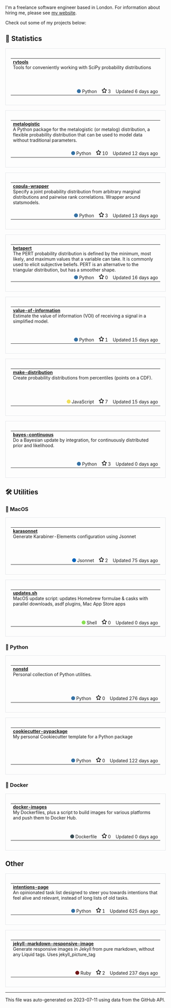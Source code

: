 I'm a freelance software engineer based in London. For information about hiring me, please see [my website](https://tadamcz.com/hire-me/).

Check out some of my projects below:
<h2>🎲 Statistics</h2>
<div style="border: 1px solid #e1e4e8; padding: 16px; margin: 16px 0;">
<table style="width: 100%;">
<tr>
<td>
<strong>
<a href='https://github.com/tadamcz/rvtools'>rvtools</a>
</strong>
<p style="margin: 0; font-size: 14px;">Tools for conveniently working with SciPy probability distributions&nbsp; &nbsp; &nbsp; &nbsp; &nbsp; &nbsp; &nbsp; &nbsp; &nbsp; &nbsp; &nbsp; &nbsp; &nbsp; &nbsp; &nbsp; &nbsp; &nbsp; &nbsp; &nbsp; &nbsp; &nbsp; &nbsp; &nbsp; &nbsp; &nbsp; &nbsp; &nbsp; &nbsp; &nbsp; &nbsp; &nbsp; &nbsp; &nbsp; &nbsp; &nbsp; &nbsp; &nbsp; &nbsp; &nbsp; &nbsp; &nbsp; &nbsp; &nbsp; &nbsp; &nbsp; &nbsp; &nbsp; &nbsp; &nbsp; &nbsp; &nbsp; &nbsp; &nbsp; &nbsp; &nbsp; &nbsp; &nbsp; &nbsp; &nbsp; &nbsp; &nbsp; &nbsp; &nbsp; &nbsp; &nbsp; &nbsp; &nbsp; &nbsp; &nbsp; &nbsp; &nbsp; &nbsp; &nbsp; &nbsp; &nbsp; &nbsp; &nbsp; &nbsp; &nbsp; &nbsp; &nbsp; &nbsp; &nbsp; &nbsp; &nbsp; &nbsp; &nbsp; &nbsp; &nbsp; &nbsp; &nbsp; &nbsp; &nbsp; &nbsp; &nbsp; &nbsp; &nbsp; &nbsp; &nbsp; &nbsp; &nbsp; &nbsp; &nbsp; &nbsp; &nbsp; &nbsp; &nbsp; &nbsp; &nbsp; &nbsp; &nbsp; &nbsp; &nbsp; &nbsp; &nbsp; &nbsp; &nbsp; &nbsp; &nbsp; &nbsp; &nbsp; &nbsp; &nbsp; &nbsp; &nbsp; &nbsp; &nbsp; &nbsp; &nbsp; &nbsp; &nbsp; &nbsp; &nbsp; </p>
</td>
</tr>
<tr>
<td style="text-align: right;">
<img src="img/python.png" alt="" width="12" height="12">
Python &nbsp;&nbsp;
<img src="img/star.png" alt="" width="16" height="16"> 3 &nbsp;&nbsp;
Updated 6 days ago
</td>
</tr>
</table>
</div>

<div style="border: 1px solid #e1e4e8; padding: 16px; margin: 16px 0;">
<table style="width: 100%;">
<tr>
<td>
<strong>
<a href='https://github.com/tadamcz/metalogistic'>metalogistic</a>
</strong>
<p style="margin: 0; font-size: 14px;">A Python package for the metalogistic (or metalog) distribution, a flexible probability distribution that can be used to model data without traditional parameters.&nbsp; &nbsp; &nbsp; &nbsp; &nbsp; &nbsp; &nbsp; &nbsp; &nbsp; &nbsp; &nbsp; &nbsp; &nbsp; &nbsp; &nbsp; &nbsp; &nbsp; &nbsp; &nbsp; &nbsp; &nbsp; &nbsp; &nbsp; &nbsp; &nbsp; &nbsp; &nbsp; &nbsp; &nbsp; &nbsp; &nbsp; &nbsp; &nbsp; &nbsp; &nbsp; &nbsp; &nbsp; </p>
</td>
</tr>
<tr>
<td style="text-align: right;">
<img src="img/python.png" alt="" width="12" height="12">
Python &nbsp;&nbsp;
<img src="img/star.png" alt="" width="16" height="16"> 10 &nbsp;&nbsp;
Updated 12 days ago
</td>
</tr>
</table>
</div>

<div style="border: 1px solid #e1e4e8; padding: 16px; margin: 16px 0;">
<table style="width: 100%;">
<tr>
<td>
<strong>
<a href='https://github.com/tadamcz/copula-wrapper'>copula-wrapper</a>
</strong>
<p style="margin: 0; font-size: 14px;">Specify a joint probability distribution from arbitrary marginal distributions and pairwise rank correlations. Wrapper around statsmodels.&nbsp; &nbsp; &nbsp; &nbsp; &nbsp; &nbsp; &nbsp; &nbsp; &nbsp; &nbsp; &nbsp; &nbsp; &nbsp; &nbsp; &nbsp; &nbsp; &nbsp; &nbsp; &nbsp; &nbsp; &nbsp; &nbsp; &nbsp; &nbsp; &nbsp; &nbsp; &nbsp; &nbsp; &nbsp; &nbsp; &nbsp; &nbsp; &nbsp; &nbsp; &nbsp; &nbsp; &nbsp; &nbsp; &nbsp; &nbsp; &nbsp; &nbsp; &nbsp; &nbsp; &nbsp; &nbsp; &nbsp; &nbsp; &nbsp; &nbsp; &nbsp; &nbsp; &nbsp; &nbsp; &nbsp; &nbsp; &nbsp; &nbsp; &nbsp; &nbsp; &nbsp; &nbsp; </p>
</td>
</tr>
<tr>
<td style="text-align: right;">
<img src="img/python.png" alt="" width="12" height="12">
Python &nbsp;&nbsp;
<img src="img/star.png" alt="" width="16" height="16"> 3 &nbsp;&nbsp;
Updated 13 days ago
</td>
</tr>
</table>
</div>

<div style="border: 1px solid #e1e4e8; padding: 16px; margin: 16px 0;">
<table style="width: 100%;">
<tr>
<td>
<strong>
<a href='https://github.com/tadamcz/betapert'>betapert</a>
</strong>
<p style="margin: 0; font-size: 14px;">The PERT probability distribution is defined by the minimum, most likely, and maximum values that a variable can take.  It is commonly used to elicit subjective beliefs.  PERT is an alternative to the triangular distribution, but has a smoother shape. </p>
</td>
</tr>
<tr>
<td style="text-align: right;">
<img src="img/python.png" alt="" width="12" height="12">
Python &nbsp;&nbsp;
<img src="img/star.png" alt="" width="16" height="16"> 0 &nbsp;&nbsp;
Updated 16 days ago
</td>
</tr>
</table>
</div>

<div style="border: 1px solid #e1e4e8; padding: 16px; margin: 16px 0;">
<table style="width: 100%;">
<tr>
<td>
<strong>
<a href='https://github.com/tadamcz/value-of-information'>value-of-information</a>
</strong>
<p style="margin: 0; font-size: 14px;">Estimate the value of information (VOI) of receiving a signal in a simplified model.&nbsp; &nbsp; &nbsp; &nbsp; &nbsp; &nbsp; &nbsp; &nbsp; &nbsp; &nbsp; &nbsp; &nbsp; &nbsp; &nbsp; &nbsp; &nbsp; &nbsp; &nbsp; &nbsp; &nbsp; &nbsp; &nbsp; &nbsp; &nbsp; &nbsp; &nbsp; &nbsp; &nbsp; &nbsp; &nbsp; &nbsp; &nbsp; &nbsp; &nbsp; &nbsp; &nbsp; &nbsp; &nbsp; &nbsp; &nbsp; &nbsp; &nbsp; &nbsp; &nbsp; &nbsp; &nbsp; &nbsp; &nbsp; &nbsp; &nbsp; &nbsp; &nbsp; &nbsp; &nbsp; &nbsp; &nbsp; &nbsp; &nbsp; &nbsp; &nbsp; &nbsp; &nbsp; &nbsp; &nbsp; &nbsp; &nbsp; &nbsp; &nbsp; &nbsp; &nbsp; &nbsp; &nbsp; &nbsp; &nbsp; &nbsp; &nbsp; &nbsp; &nbsp; &nbsp; &nbsp; &nbsp; &nbsp; &nbsp; &nbsp; &nbsp; &nbsp; &nbsp; &nbsp; &nbsp; &nbsp; &nbsp; &nbsp; &nbsp; &nbsp; &nbsp; &nbsp; &nbsp; &nbsp; &nbsp; &nbsp; &nbsp; &nbsp; &nbsp; &nbsp; &nbsp; &nbsp; &nbsp; &nbsp; &nbsp; &nbsp; &nbsp; &nbsp; &nbsp; &nbsp; &nbsp; &nbsp; </p>
</td>
</tr>
<tr>
<td style="text-align: right;">
<img src="img/python.png" alt="" width="12" height="12">
Python &nbsp;&nbsp;
<img src="img/star.png" alt="" width="16" height="16"> 1 &nbsp;&nbsp;
Updated 15 days ago
</td>
</tr>
</table>
</div>

<div style="border: 1px solid #e1e4e8; padding: 16px; margin: 16px 0;">
<table style="width: 100%;">
<tr>
<td>
<strong>
<a href='https://github.com/tadamcz/make-distribution'>make-distribution</a>
</strong>
<p style="margin: 0; font-size: 14px;">Create probability distributions from percentiles (points on a CDF).&nbsp; &nbsp; &nbsp; &nbsp; &nbsp; &nbsp; &nbsp; &nbsp; &nbsp; &nbsp; &nbsp; &nbsp; &nbsp; &nbsp; &nbsp; &nbsp; &nbsp; &nbsp; &nbsp; &nbsp; &nbsp; &nbsp; &nbsp; &nbsp; &nbsp; &nbsp; &nbsp; &nbsp; &nbsp; &nbsp; &nbsp; &nbsp; &nbsp; &nbsp; &nbsp; &nbsp; &nbsp; &nbsp; &nbsp; &nbsp; &nbsp; &nbsp; &nbsp; &nbsp; &nbsp; &nbsp; &nbsp; &nbsp; &nbsp; &nbsp; &nbsp; &nbsp; &nbsp; &nbsp; &nbsp; &nbsp; &nbsp; &nbsp; &nbsp; &nbsp; &nbsp; &nbsp; &nbsp; &nbsp; &nbsp; &nbsp; &nbsp; &nbsp; &nbsp; &nbsp; &nbsp; &nbsp; &nbsp; &nbsp; &nbsp; &nbsp; &nbsp; &nbsp; &nbsp; &nbsp; &nbsp; &nbsp; &nbsp; &nbsp; &nbsp; &nbsp; &nbsp; &nbsp; &nbsp; &nbsp; &nbsp; &nbsp; &nbsp; &nbsp; &nbsp; &nbsp; &nbsp; &nbsp; &nbsp; &nbsp; &nbsp; &nbsp; &nbsp; &nbsp; &nbsp; &nbsp; &nbsp; &nbsp; &nbsp; &nbsp; &nbsp; &nbsp; &nbsp; &nbsp; &nbsp; &nbsp; &nbsp; &nbsp; &nbsp; &nbsp; &nbsp; &nbsp; &nbsp; &nbsp; &nbsp; &nbsp; &nbsp; &nbsp; &nbsp; &nbsp; &nbsp; &nbsp; </p>
</td>
</tr>
<tr>
<td style="text-align: right;">
<img src="img/javascript.png" alt="" width="12" height="12">
JavaScript &nbsp;&nbsp;
<img src="img/star.png" alt="" width="16" height="16"> 7 &nbsp;&nbsp;
Updated 15 days ago
</td>
</tr>
</table>
</div>

<div style="border: 1px solid #e1e4e8; padding: 16px; margin: 16px 0;">
<table style="width: 100%;">
<tr>
<td>
<strong>
<a href='https://github.com/tadamcz/bayes-continuous'>bayes-continuous</a>
</strong>
<p style="margin: 0; font-size: 14px;">Do a Bayesian update by integration, for continuously distributed prior and likelihood.&nbsp; &nbsp; &nbsp; &nbsp; &nbsp; &nbsp; &nbsp; &nbsp; &nbsp; &nbsp; &nbsp; &nbsp; &nbsp; &nbsp; &nbsp; &nbsp; &nbsp; &nbsp; &nbsp; &nbsp; &nbsp; &nbsp; &nbsp; &nbsp; &nbsp; &nbsp; &nbsp; &nbsp; &nbsp; &nbsp; &nbsp; &nbsp; &nbsp; &nbsp; &nbsp; &nbsp; &nbsp; &nbsp; &nbsp; &nbsp; &nbsp; &nbsp; &nbsp; &nbsp; &nbsp; &nbsp; &nbsp; &nbsp; &nbsp; &nbsp; &nbsp; &nbsp; &nbsp; &nbsp; &nbsp; &nbsp; &nbsp; &nbsp; &nbsp; &nbsp; &nbsp; &nbsp; &nbsp; &nbsp; &nbsp; &nbsp; &nbsp; &nbsp; &nbsp; &nbsp; &nbsp; &nbsp; &nbsp; &nbsp; &nbsp; &nbsp; &nbsp; &nbsp; &nbsp; &nbsp; &nbsp; &nbsp; &nbsp; &nbsp; &nbsp; &nbsp; &nbsp; &nbsp; &nbsp; &nbsp; &nbsp; &nbsp; &nbsp; &nbsp; &nbsp; &nbsp; &nbsp; &nbsp; &nbsp; &nbsp; &nbsp; &nbsp; &nbsp; &nbsp; &nbsp; &nbsp; &nbsp; &nbsp; &nbsp; &nbsp; &nbsp; &nbsp; &nbsp; </p>
</td>
</tr>
<tr>
<td style="text-align: right;">
<img src="img/python.png" alt="" width="12" height="12">
Python &nbsp;&nbsp;
<img src="img/star.png" alt="" width="16" height="16"> 3 &nbsp;&nbsp;
Updated 0 days ago
</td>
</tr>
</table>
</div>
<h2>🛠️ Utilities</h2><h3>🍎 MacOS</h3>
<div style="border: 1px solid #e1e4e8; padding: 16px; margin: 16px 0;">
<table style="width: 100%;">
<tr>
<td>
<strong>
<a href='https://github.com/tadamcz/karasonnet'>karasonnet</a>
</strong>
<p style="margin: 0; font-size: 14px;">Generate Karabiner-Elements configuration using Jsonnet&nbsp; &nbsp; &nbsp; &nbsp; &nbsp; &nbsp; &nbsp; &nbsp; &nbsp; &nbsp; &nbsp; &nbsp; &nbsp; &nbsp; &nbsp; &nbsp; &nbsp; &nbsp; &nbsp; &nbsp; &nbsp; &nbsp; &nbsp; &nbsp; &nbsp; &nbsp; &nbsp; &nbsp; &nbsp; &nbsp; &nbsp; &nbsp; &nbsp; &nbsp; &nbsp; &nbsp; &nbsp; &nbsp; &nbsp; &nbsp; &nbsp; &nbsp; &nbsp; &nbsp; &nbsp; &nbsp; &nbsp; &nbsp; &nbsp; &nbsp; &nbsp; &nbsp; &nbsp; &nbsp; &nbsp; &nbsp; &nbsp; &nbsp; &nbsp; &nbsp; &nbsp; &nbsp; &nbsp; &nbsp; &nbsp; &nbsp; &nbsp; &nbsp; &nbsp; &nbsp; &nbsp; &nbsp; &nbsp; &nbsp; &nbsp; &nbsp; &nbsp; &nbsp; &nbsp; &nbsp; &nbsp; &nbsp; &nbsp; &nbsp; &nbsp; &nbsp; &nbsp; &nbsp; &nbsp; &nbsp; &nbsp; &nbsp; &nbsp; &nbsp; &nbsp; &nbsp; &nbsp; &nbsp; &nbsp; &nbsp; &nbsp; &nbsp; &nbsp; &nbsp; &nbsp; &nbsp; &nbsp; &nbsp; &nbsp; &nbsp; &nbsp; &nbsp; &nbsp; &nbsp; &nbsp; &nbsp; &nbsp; &nbsp; &nbsp; &nbsp; &nbsp; &nbsp; &nbsp; &nbsp; &nbsp; &nbsp; &nbsp; &nbsp; &nbsp; &nbsp; &nbsp; &nbsp; &nbsp; &nbsp; &nbsp; &nbsp; &nbsp; &nbsp; &nbsp; &nbsp; &nbsp; &nbsp; &nbsp; &nbsp; &nbsp; </p>
</td>
</tr>
<tr>
<td style="text-align: right;">
<img src="img/jsonnet.png" alt="" width="12" height="12">
Jsonnet &nbsp;&nbsp;
<img src="img/star.png" alt="" width="16" height="16"> 2 &nbsp;&nbsp;
Updated 75 days ago
</td>
</tr>
</table>
</div>

<div style="border: 1px solid #e1e4e8; padding: 16px; margin: 16px 0;">
<table style="width: 100%;">
<tr>
<td>
<strong>
<a href='https://github.com/tadamcz/updates.sh'>updates.sh</a>
</strong>
<p style="margin: 0; font-size: 14px;">MacOS update script: updates Homebrew formulae & casks with parallel downloads, asdf plugins, Mac App Store apps&nbsp; &nbsp; &nbsp; &nbsp; &nbsp; &nbsp; &nbsp; &nbsp; &nbsp; &nbsp; &nbsp; &nbsp; &nbsp; &nbsp; &nbsp; &nbsp; &nbsp; &nbsp; &nbsp; &nbsp; &nbsp; &nbsp; &nbsp; &nbsp; &nbsp; &nbsp; &nbsp; &nbsp; &nbsp; &nbsp; &nbsp; &nbsp; &nbsp; &nbsp; &nbsp; &nbsp; &nbsp; &nbsp; &nbsp; &nbsp; &nbsp; &nbsp; &nbsp; &nbsp; &nbsp; &nbsp; &nbsp; &nbsp; &nbsp; &nbsp; &nbsp; &nbsp; &nbsp; &nbsp; &nbsp; &nbsp; &nbsp; &nbsp; &nbsp; &nbsp; &nbsp; &nbsp; &nbsp; &nbsp; &nbsp; &nbsp; &nbsp; &nbsp; &nbsp; &nbsp; &nbsp; &nbsp; &nbsp; &nbsp; &nbsp; &nbsp; &nbsp; &nbsp; &nbsp; &nbsp; &nbsp; &nbsp; &nbsp; &nbsp; &nbsp; &nbsp; &nbsp; &nbsp; </p>
</td>
</tr>
<tr>
<td style="text-align: right;">
<img src="img/shell.png" alt="" width="12" height="12">
Shell &nbsp;&nbsp;
<img src="img/star.png" alt="" width="16" height="16"> 0 &nbsp;&nbsp;
Updated 0 days ago
</td>
</tr>
</table>
</div>
<h3>🐍 Python</h3>
<div style="border: 1px solid #e1e4e8; padding: 16px; margin: 16px 0;">
<table style="width: 100%;">
<tr>
<td>
<strong>
<a href='https://github.com/tadamcz/nonstd'>nonstd</a>
</strong>
<p style="margin: 0; font-size: 14px;">Personal collection of Python utilities.&nbsp; &nbsp; &nbsp; &nbsp; &nbsp; &nbsp; &nbsp; &nbsp; &nbsp; &nbsp; &nbsp; &nbsp; &nbsp; &nbsp; &nbsp; &nbsp; &nbsp; &nbsp; &nbsp; &nbsp; &nbsp; &nbsp; &nbsp; &nbsp; &nbsp; &nbsp; &nbsp; &nbsp; &nbsp; &nbsp; &nbsp; &nbsp; &nbsp; &nbsp; &nbsp; &nbsp; &nbsp; &nbsp; &nbsp; &nbsp; &nbsp; &nbsp; &nbsp; &nbsp; &nbsp; &nbsp; &nbsp; &nbsp; &nbsp; &nbsp; &nbsp; &nbsp; &nbsp; &nbsp; &nbsp; &nbsp; &nbsp; &nbsp; &nbsp; &nbsp; &nbsp; &nbsp; &nbsp; &nbsp; &nbsp; &nbsp; &nbsp; &nbsp; &nbsp; &nbsp; &nbsp; &nbsp; &nbsp; &nbsp; &nbsp; &nbsp; &nbsp; &nbsp; &nbsp; &nbsp; &nbsp; &nbsp; &nbsp; &nbsp; &nbsp; &nbsp; &nbsp; &nbsp; &nbsp; &nbsp; &nbsp; &nbsp; &nbsp; &nbsp; &nbsp; &nbsp; &nbsp; &nbsp; &nbsp; &nbsp; &nbsp; &nbsp; &nbsp; &nbsp; &nbsp; &nbsp; &nbsp; &nbsp; &nbsp; &nbsp; &nbsp; &nbsp; &nbsp; &nbsp; &nbsp; &nbsp; &nbsp; &nbsp; &nbsp; &nbsp; &nbsp; &nbsp; &nbsp; &nbsp; &nbsp; &nbsp; &nbsp; &nbsp; &nbsp; &nbsp; &nbsp; &nbsp; &nbsp; &nbsp; &nbsp; &nbsp; &nbsp; &nbsp; &nbsp; &nbsp; &nbsp; &nbsp; &nbsp; &nbsp; &nbsp; &nbsp; &nbsp; &nbsp; &nbsp; &nbsp; &nbsp; &nbsp; &nbsp; &nbsp; &nbsp; &nbsp; &nbsp; &nbsp; &nbsp; &nbsp; </p>
</td>
</tr>
<tr>
<td style="text-align: right;">
<img src="img/python.png" alt="" width="12" height="12">
Python &nbsp;&nbsp;
<img src="img/star.png" alt="" width="16" height="16"> 0 &nbsp;&nbsp;
Updated 276 days ago
</td>
</tr>
</table>
</div>

<div style="border: 1px solid #e1e4e8; padding: 16px; margin: 16px 0;">
<table style="width: 100%;">
<tr>
<td>
<strong>
<a href='https://github.com/tadamcz/cookiecutter-pypackage'>cookiecutter-pypackage</a>
</strong>
<p style="margin: 0; font-size: 14px;">My personal Cookiecutter template for a Python package&nbsp; &nbsp; &nbsp; &nbsp; &nbsp; &nbsp; &nbsp; &nbsp; &nbsp; &nbsp; &nbsp; &nbsp; &nbsp; &nbsp; &nbsp; &nbsp; &nbsp; &nbsp; &nbsp; &nbsp; &nbsp; &nbsp; &nbsp; &nbsp; &nbsp; &nbsp; &nbsp; &nbsp; &nbsp; &nbsp; &nbsp; &nbsp; &nbsp; &nbsp; &nbsp; &nbsp; &nbsp; &nbsp; &nbsp; &nbsp; &nbsp; &nbsp; &nbsp; &nbsp; &nbsp; &nbsp; &nbsp; &nbsp; &nbsp; &nbsp; &nbsp; &nbsp; &nbsp; &nbsp; &nbsp; &nbsp; &nbsp; &nbsp; &nbsp; &nbsp; &nbsp; &nbsp; &nbsp; &nbsp; &nbsp; &nbsp; &nbsp; &nbsp; &nbsp; &nbsp; &nbsp; &nbsp; &nbsp; &nbsp; &nbsp; &nbsp; &nbsp; &nbsp; &nbsp; &nbsp; &nbsp; &nbsp; &nbsp; &nbsp; &nbsp; &nbsp; &nbsp; &nbsp; &nbsp; &nbsp; &nbsp; &nbsp; &nbsp; &nbsp; &nbsp; &nbsp; &nbsp; &nbsp; &nbsp; &nbsp; &nbsp; &nbsp; &nbsp; &nbsp; &nbsp; &nbsp; &nbsp; &nbsp; &nbsp; &nbsp; &nbsp; &nbsp; &nbsp; &nbsp; &nbsp; &nbsp; &nbsp; &nbsp; &nbsp; &nbsp; &nbsp; &nbsp; &nbsp; &nbsp; &nbsp; &nbsp; &nbsp; &nbsp; &nbsp; &nbsp; &nbsp; &nbsp; &nbsp; &nbsp; &nbsp; &nbsp; &nbsp; &nbsp; &nbsp; &nbsp; &nbsp; &nbsp; &nbsp; &nbsp; &nbsp; &nbsp; </p>
</td>
</tr>
<tr>
<td style="text-align: right;">
<img src="img/python.png" alt="" width="12" height="12">
Python &nbsp;&nbsp;
<img src="img/star.png" alt="" width="16" height="16"> 0 &nbsp;&nbsp;
Updated 122 days ago
</td>
</tr>
</table>
</div>
<h3>🐳 Docker</h3>
<div style="border: 1px solid #e1e4e8; padding: 16px; margin: 16px 0;">
<table style="width: 100%;">
<tr>
<td>
<strong>
<a href='https://github.com/tadamcz/docker-images'>docker-images</a>
</strong>
<p style="margin: 0; font-size: 14px;">My Dockerfiles, plus a script to build images for various platforms and push them to Docker Hub.&nbsp; &nbsp; &nbsp; &nbsp; &nbsp; &nbsp; &nbsp; &nbsp; &nbsp; &nbsp; &nbsp; &nbsp; &nbsp; &nbsp; &nbsp; &nbsp; &nbsp; &nbsp; &nbsp; &nbsp; &nbsp; &nbsp; &nbsp; &nbsp; &nbsp; &nbsp; &nbsp; &nbsp; &nbsp; &nbsp; &nbsp; &nbsp; &nbsp; &nbsp; &nbsp; &nbsp; &nbsp; &nbsp; &nbsp; &nbsp; &nbsp; &nbsp; &nbsp; &nbsp; &nbsp; &nbsp; &nbsp; &nbsp; &nbsp; &nbsp; &nbsp; &nbsp; &nbsp; &nbsp; &nbsp; &nbsp; &nbsp; &nbsp; &nbsp; &nbsp; &nbsp; &nbsp; &nbsp; &nbsp; &nbsp; &nbsp; &nbsp; &nbsp; &nbsp; &nbsp; &nbsp; &nbsp; &nbsp; &nbsp; &nbsp; &nbsp; &nbsp; &nbsp; &nbsp; &nbsp; &nbsp; &nbsp; &nbsp; &nbsp; &nbsp; &nbsp; &nbsp; &nbsp; &nbsp; &nbsp; &nbsp; &nbsp; &nbsp; &nbsp; &nbsp; &nbsp; &nbsp; &nbsp; &nbsp; &nbsp; &nbsp; &nbsp; &nbsp; &nbsp; </p>
</td>
</tr>
<tr>
<td style="text-align: right;">
<img src="img/dockerfile.png" alt="" width="12" height="12">
Dockerfile &nbsp;&nbsp;
<img src="img/star.png" alt="" width="16" height="16"> 0 &nbsp;&nbsp;
Updated 0 days ago
</td>
</tr>
</table>
</div>
<h2>Other</h2>
<div style="border: 1px solid #e1e4e8; padding: 16px; margin: 16px 0;">
<table style="width: 100%;">
<tr>
<td>
<strong>
<a href='https://github.com/tadamcz/intentions-page'>intentions-page</a>
</strong>
<p style="margin: 0; font-size: 14px;">An opinionated task list designed to steer you towards intentions that feel alive and relevant, instead of long lists of old tasks.&nbsp; &nbsp; &nbsp; &nbsp; &nbsp; &nbsp; &nbsp; &nbsp; &nbsp; &nbsp; &nbsp; &nbsp; &nbsp; &nbsp; &nbsp; &nbsp; &nbsp; &nbsp; &nbsp; &nbsp; &nbsp; &nbsp; &nbsp; &nbsp; &nbsp; &nbsp; &nbsp; &nbsp; &nbsp; &nbsp; &nbsp; &nbsp; &nbsp; &nbsp; &nbsp; &nbsp; &nbsp; &nbsp; &nbsp; &nbsp; &nbsp; &nbsp; &nbsp; &nbsp; &nbsp; &nbsp; &nbsp; &nbsp; &nbsp; &nbsp; &nbsp; &nbsp; &nbsp; &nbsp; &nbsp; &nbsp; &nbsp; &nbsp; &nbsp; &nbsp; &nbsp; &nbsp; &nbsp; &nbsp; &nbsp; &nbsp; &nbsp; &nbsp; &nbsp; </p>
</td>
</tr>
<tr>
<td style="text-align: right;">
<img src="img/python.png" alt="" width="12" height="12">
Python &nbsp;&nbsp;
<img src="img/star.png" alt="" width="16" height="16"> 1 &nbsp;&nbsp;
Updated 625 days ago
</td>
</tr>
</table>
</div>

<div style="border: 1px solid #e1e4e8; padding: 16px; margin: 16px 0;">
<table style="width: 100%;">
<tr>
<td>
<strong>
<a href='https://github.com/tadamcz/jekyll-markdown-responsive-image'>jekyll-markdown-responsive-image</a>
</strong>
<p style="margin: 0; font-size: 14px;">Generate responsive images in Jekyll from pure markdown, without any Liquid tags. Uses jekyll_picture_tag&nbsp; &nbsp; &nbsp; &nbsp; &nbsp; &nbsp; &nbsp; &nbsp; &nbsp; &nbsp; &nbsp; &nbsp; &nbsp; &nbsp; &nbsp; &nbsp; &nbsp; &nbsp; &nbsp; &nbsp; &nbsp; &nbsp; &nbsp; &nbsp; &nbsp; &nbsp; &nbsp; &nbsp; &nbsp; &nbsp; &nbsp; &nbsp; &nbsp; &nbsp; &nbsp; &nbsp; &nbsp; &nbsp; &nbsp; &nbsp; &nbsp; &nbsp; &nbsp; &nbsp; &nbsp; &nbsp; &nbsp; &nbsp; &nbsp; &nbsp; &nbsp; &nbsp; &nbsp; &nbsp; &nbsp; &nbsp; &nbsp; &nbsp; &nbsp; &nbsp; &nbsp; &nbsp; &nbsp; &nbsp; &nbsp; &nbsp; &nbsp; &nbsp; &nbsp; &nbsp; &nbsp; &nbsp; &nbsp; &nbsp; &nbsp; &nbsp; &nbsp; &nbsp; &nbsp; &nbsp; &nbsp; &nbsp; &nbsp; &nbsp; &nbsp; &nbsp; &nbsp; &nbsp; &nbsp; &nbsp; &nbsp; &nbsp; &nbsp; &nbsp; &nbsp; </p>
</td>
</tr>
<tr>
<td style="text-align: right;">
<img src="img/ruby.png" alt="" width="12" height="12">
Ruby &nbsp;&nbsp;
<img src="img/star.png" alt="" width="16" height="16"> 2 &nbsp;&nbsp;
Updated 237 days ago
</td>
</tr>
</table>
</div>
<hr><p>This file was auto-generated on 2023-07-11 using data from the GitHub API.</p>